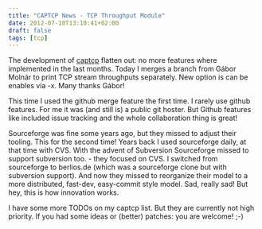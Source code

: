 ```yaml
---
title: "CAPTCP News - TCP Throughput Module"
date: 2012-07-10T13:10:41+02:00
draft: false
tags: [tcp]
---
```


The development of [captcp](http://research.protocollabs.com/captcp/#throughput)
flatten out: no more features where implemented in the
last months. Today I merges a branch from Gábor Molnár to print TCP stream
throughputs separately. New option is can be enables via -x. Many thanks Gábor!


This time I used the github merge feature the first time. I rarely use github
features. For me it was (and still is) a public git hoster. But Github features like
included issue tracking and the whole collaboration thing is great!


Sourceforge was fine some years ago, but they missed to adjust their tooling.
This for the second time! Years back I used sourceforge daily, at that time
with CVS. With the advent of Subversion Sourceforge missed to support
subversion too. - they focused on CVS. I switched from sourceforge to
berlios.de (which was a sourceforge clone but with subversion support). And now
they missed to reorganize their model to a more distributed, fast-dev,
easy-commit style model. Sad, really sad! But hey, this is how innovation
works.


I have some more TODOs on my captcp list. But they are currently not high
priority. If you had some ideas or (better) patches: you are welcome! ;-)


